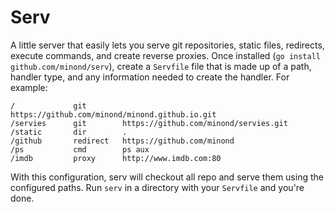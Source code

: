 # Serv

A little server that easily lets you serve git repositories, static files,
redirects, execute commands, and create reverse proxies. Once installed (`go
install github.com/minond/serv`), create a `Servfile` file that is made up of a
path, handler type, and any information needed to create the handler. For
example:

```
/             git        https://github.com/minond/minond.github.io.git
/servies      git        https://github.com/minond/servies.git
/static       dir        .
/github       redirect   https://github.com/minond
/ps           cmd        ps aux
/imdb         proxy      http://www.imdb.com:80
```

With this configuration, serv will checkout all repo and serve them using the
configured paths. Run `serv` in a directory with your `Servfile` and you're
done.
